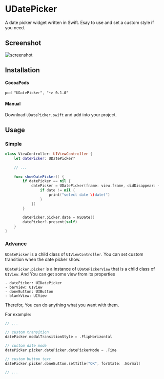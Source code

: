 # UDatePicker

A date picker widget written in Swift. Esay to use and set a custom style if you need.

## Screenshot

![screenshot](1.gif)

## Installation

#### CocoaPods

```
pod "UDatePicker", "~> 0.1.0"
```

#### Manual

Download `UDatePicker.swift` and add into your project.

## Usage

### Simple

```swift
class ViewController: UIViewController {
    let datePicker: UDatePicker?
    
    // ...
    
    func showDatePicker() {
        if datePicker == nil {
            datePicker = UDatePicker(frame: view.frame, didDisappear: { date in
                if date != nil {
                    print("select date \(date)")
                }
            })
        }
        
        datePicker.picker.date = NSDate()
        datePicker?.present(self)
    }
}
```

### Advance

`UDatePicker` is a child class of `UIViewController`. You can set custom transition when the date picker show.
      
`UDatePicker.picker` is a instance of `UDatePickerView` that is a child class of `UIView`. And You can get some view from its properties

    - datePicker: UIDatePicker
    - barView: UIView
    - doneButton: UIButton
    - blankView: UIView
    
Therefor, You can do anything what you want with them. 
    
For example:
    

```swift
// ...

// custom transition
datePicker.modalTransitionStyle = .FlipHorizontal

// custom date mode
datePicker.picker.datePicker.datePickerMode = .Time

// custom button text
datePicker.picker.doneButton.setTitle("OK", forState: .Normal)

// ...
```